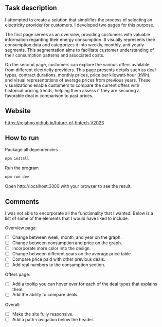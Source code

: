 ## Task description

  I attempted to create a solution that simplifies the process of selecting an electricity provider for customers. I developed two pages for this purpose.
 
  The first page serves as an overview, providing customers with valuable information regarding their energy consumption. It visually represents their consumption data and
  categorizes it into weekly, monthly, and yearly segments. This segmentation aims to facilitate customer understanding of their consumption patterns and associated costs.
 
  On the second page, customers can explore the various offers available from different electricity providers. This page presents details such as deal types, contract durations,
  monthly prices, price per kilowatt-hour (kWh), and visual representations of average prices from previous years. These visualizations enable customers to compare the current
  offers with historical pricing trends, helping them assess if they are securing a favorable deal in comparison to past prices.


## Website
https://rojahno.github.io/future-of-fintech-V2023

## How to run
  Package all dependencies
  
  ```bash
  npm install
  ```
  Run the program
  ```bash
  npm run dev
  ```
  Open http://localhost:3000 with your browser to see the result.

## Comments
  I was not able to encorporate all the functionality that I wanted. Below is a list of some of the elements that I would have liked to include. 

  Overview page:
  - [ ] Change between week, month, and year on the graph.
  - [ ] Change between consumption and price on the graph.
  - [ ] Incorporate more color into the design.
  - [ ] Change between different years on the average price table.
  - [ ] Compare price paid with other previous deals.
  - [ ] Add real numbers to the consumption section.

  Offers page:
  - [ ] Add a tooltip you can hover over for each of the deal types that explains them.
  - [ ] Add the ability to compare deals.

  Overall:
  - [ ] Make the site fully responsive.
  - [ ] Add a path-navigation below the header.
